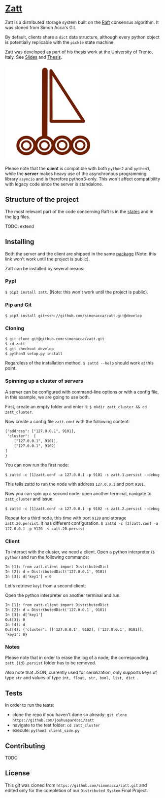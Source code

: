 # [Zatt](https://github.com/simonacca/zatt)

Zatt is a distributed storage system built on the [Raft](https://raft.github.io/)
consensus algorithm. It was cloned from Simon Acca's Git.

By default, clients share a `dict` data structure, although every python object
is potentially replicable with the `pickle` state machine.

Zatt was developed as part of his thesis work at the University of Trento, Italy. See [Slides](https://acca.science/slides/thesis/) and [Thesis](https://acca.science/thesis.pdf).

![Zatt Logo](docs/logo.png?raw=true "Zatt Logo")

Please note that the **client** is compatible with both `python2` and `python3`,
while the **server** makes heavy use of the asynchronous programming library
`asyncio` and is therefore python3-only. This won't affect compatibility with
legacy code since the server is standalone.

## Structure of the project

The most relevant part of the code concerning Raft is in the [states](https://github.com/simonacca/zatt/blob/develop/zatt/server/states.py) and in the [log](https://github.com/simonacca/zatt/blob/develop/zatt/server/log.py) files.

TODO: extend

## Installing
Both the server and the client are shipped in the same
[package](https://pypi.python.org/pypi/raft/)
(Note: this link won't work until the project is public).

Zatt can be installed by several means:

### Pypi
`$ pip3 install zatt`. (Note: this won't work until the project is public).

### Pip and Git
`$ pip3 install git+ssh://github.com/simonacca/zatt.git@develop`

### Cloning
```
$ git clone git@github.com:simonacca/zatt.git
$ cd zatt
$ git checkout develop
$ python3 setup.py install
```

Regardless of the installation method, `$ zattd --help` should work at this point.

### Spinning up a cluster of servers

A server can be configured with command-line options or with a config file,
in this example, we are going to use both.

First, create an empty folder and enter it:
`$ mkdir zatt_cluster && cd zatt_cluster`.

Now create a config file `zatt.conf` with the following content:
```
{"address": ["127.0.0.1", 9101],
 "cluster":  [
	["127.0.0.1", 9101],
	["127.0.0.1", 9102]
]
}
```

You can now run the first node:

`$ zattd -c [1]zatt.conf -a 127.0.0.1 -p 9101 -s zatt.1.persist --debug`

This tells zattd to run the node with address `127.0.0.1` and port `9101`.

Now you can spin up a second node: open another terminal, navigate to `zatt_cluster` and issue:

`$ zattd -c [1]zatt.conf -a 127.0.0.1 -p 9102 -s zatt.2.persist --debug`

Repeat for a third node, this time with port `9120` and storage `zatt.20.persist`. It has different configuration.
`$ zattd -c [2]zatt.conf -a 127.0.0.1 -p 9120 -s zatt.20.persist`

### Client

To interact with the cluster, we need a client. Open a python interpreter (`$ python`) and run the following commands:

```
In [1]: from zatt.client import DistributedDict
In [2]: d = DistributedDict('127.0.0.1', 9101)
In [3]: d['key1'] = 0
```

Let's retrieve `key1` from a second client:

Open the python interpreter on another terminal and run:

```
In [1]: from zatt.client import DistributedDict
In [2]: d = DistributedDict('127.0.0.1', 9101)
In [3]: d['key1']
Out[3]: 0
In [4]: d
Out[4]: {'cluster': [['127.0.0.1', 9102], ['127.0.0.1', 9101]], 'key1': 0}
```

### Notes

Please note that in order to erase the log of a node, the corresponding `zatt.{id}.persist` folder has to be removed.

Also note that JSON, currently used for serialization, only supports keys of type `str` and values of type `int, float, str, bool, list, dict `.

## Tests
In order to run the tests:

* clone the repo if you haven't done so already: `git clone https://github.com/joshuapardosi/zatt`
* navigate to the test folder: `cd zatt_cluster`
* execute: `python3 client_side.py`

## Contributing

TODO

## License

This git was cloned from `https://github.com/simonacca/zatt.git` and edited only for the completion of our `Distributed System` Final Project.
